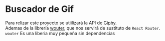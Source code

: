 # Buscador de Gif
Para relizar este proyecto se utiilizará la API de [Giphy](https://developers.giphy.com/docs/api).\
Ademas de la librería [wouter](https://github.com/molefrog/wouter), que nos servirá de sustituto de `React Router`.\
`wouter` Es una liberia muy pequeña sin dependencias 

